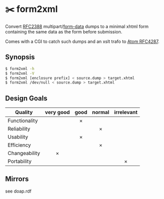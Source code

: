 
# ✂️ form2xml

Convert [RFC2388](https://tools.ietf.org/html/rfc2388)
multipart/[form-data](https://ec.haxx.se/http/http-multipart) dumps to a minimal
xhtml form containing the same data as the form before submission.

Comes with a CGI to catch such dumps and an xslt trafo to [Atom
RFC4287](https://tools.ietf.org/html/rfc4287).

## Synopsis

```sh
$ form2xml -h
$ form2xml -V
$ form2xml [enclosure prefix] < source.dump > target.xhtml
$ form2xml /dev/null < source.dump > target.xhtml
```

## Design Goals

| Quality         | very good | good | normal | irrelevant |
|-----------------|:---------:|:----:|:------:|:----------:|
| Functionality   |           |   ×  |        |            |
| Reliability     |           |      |    ×   |            |
| Usability       |           |   ×  |        |            |
| Efficiency      |           |      |    ×   |            |
| Changeability   |     ×     |      |        |            |
| Portability     |           |      |        |      ×     |

## Mirrors

see doap.rdf

